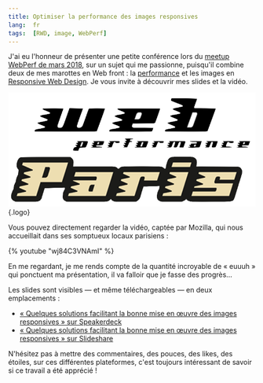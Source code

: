 ```yaml
---
title: Optimiser la performance des images responsives
lang:  fr
tags:  [RWD, image, WebPerf]
---
```


J'ai eu l'honneur de présenter une petite conférence lors du [meetup WebPerf de mars 2018](https://www.clever-age.com/fr/news/soiree-performances-web-paris-mars-2018/), sur un sujet qui me passionne, puisqu'il combine deux de mes marottes en Web front : la [performance](/tags/webperf.html) et les images en [Responsive Web Design](/tags/rwd.html). Je vous invite à découvrir mes slides et la vidéo.

![](/assets/logos/web-performance-paris.png){.logo}

Vous pouvez directement regarder la vidéo, captée par Mozilla, qui nous accueillait dans ses somptueux locaux parisiens :

{% youtube "wj84C3VNAmI" %}

En me regardant, je me rends compte de la quantité incroyable de « euuuh » qui ponctuent ma présentation, il va falloir que je fasse des progrès…

Les slides sont visibles — et même téléchargeables — en deux emplacements :

* [« Quelques solutions facilitant la bonne mise en œuvre des images responsives » sur Speakerdeck](https://speakerdeck.com/nhoizey/quelques-solutions-facilitant-la-bonne-mise-en-oeuvre-des-images-responsives-paris-webperf-meetup)
* [« Quelques solutions facilitant la bonne mise en œuvre des images responsives » sur Slideshare](https://www.slideshare.net/nhoizey/solutions-pour-images-responsives-paris-webperf-meetup)

N'hésitez pas à mettre des commentaires, des pouces, des likes, des étoiles, sur ces différentes plateformes, c'est toujours intéressant de savoir si ce travail a été apprécié !
